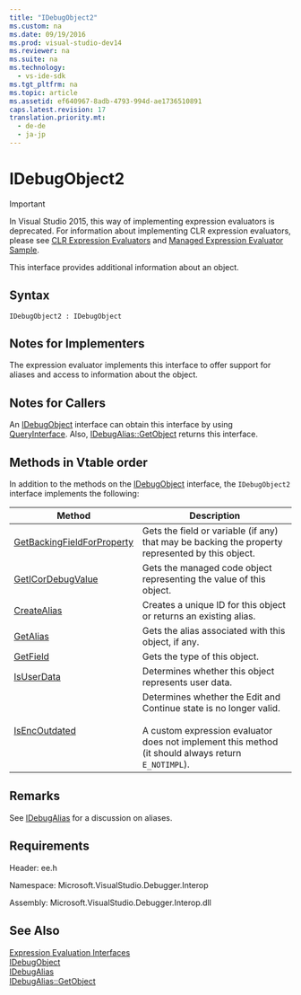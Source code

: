 ```yaml
---
title: "IDebugObject2"
ms.custom: na
ms.date: 09/19/2016
ms.prod: visual-studio-dev14
ms.reviewer: na
ms.suite: na
ms.technology: 
  - vs-ide-sdk
ms.tgt_pltfrm: na
ms.topic: article
ms.assetid: ef640967-8adb-4793-994d-ae1736510891
caps.latest.revision: 17
translation.priority.mt: 
  - de-de
  - ja-jp
---
```

# IDebugObject2
> [!IMPORTANT]
>  In Visual Studio 2015, this way of implementing expression evaluators is deprecated. For information about implementing CLR expression evaluators, please see [CLR Expression Evaluators](https://github.com/Microsoft/ConcordExtensibilitySamples/wiki/CLR-Expression-Evaluators) and [Managed Expression Evaluator Sample](https://github.com/Microsoft/ConcordExtensibilitySamples/wiki/Managed-Expression-Evaluator-Sample).  
  
 This interface provides additional information about an object.  
  
## Syntax  
  
```  
IDebugObject2 : IDebugObject  
```  
  
## Notes for Implementers  
 The expression evaluator implements this interface to offer support for aliases and access to information about the object.  
  
## Notes for Callers  
 An [IDebugObject](../vs140/IDebugObject.md) interface can obtain this interface by using [QueryInterface](../vs140/QueryInterface.md). Also, [IDebugAlias::GetObject](../vs140/IDebugAlias--GetObject.md) returns this interface.  
  
## Methods in Vtable order  
 In addition to the methods on the [IDebugObject](../vs140/IDebugObject.md) interface, the `IDebugObject2` interface implements the following:  
  
|Method|Description|  
|------------|-----------------|  
|[GetBackingFieldForProperty](../vs140/IDebugObject2--GetBackingFieldForProperty.md)|Gets the field or variable (if any) that may be backing the property represented by this object.|  
|[GetICorDebugValue](../vs140/IDebugObject2--GetICorDebugValue.md)|Gets the managed code object representing the value of this object.|  
|[CreateAlias](../vs140/IDebugObject2--CreateAlias.md)|Creates a unique ID for this object or returns an existing alias.|  
|[GetAlias](../vs140/IDebugObject2--GetAlias.md)|Gets the alias associated with this object, if any.|  
|[GetField](../vs140/IDebugObject2--GetField.md)|Gets the type of this object.|  
|[IsUserData](../vs140/IDebugObject2--IsUserData.md)|Determines whether this object represents user data.|  
|[IsEncOutdated](../vs140/IDebugObject2--IsEncOutdated.md)|Determines whether the Edit and Continue state is no longer valid.<br /><br /> A custom expression evaluator does not implement this method (it should always return `E_NOTIMPL`).|  
  
## Remarks  
 See [IDebugAlias](../vs140/IDebugAlias.md) for a discussion on aliases.  
  
## Requirements  
 Header: ee.h  
  
 Namespace: Microsoft.VisualStudio.Debugger.Interop  
  
 Assembly: Microsoft.VisualStudio.Debugger.Interop.dll  
  
## See Also  
 [Expression Evaluation Interfaces](../vs140/Expression-Evaluation-Interfaces.md)   
 [IDebugObject](../vs140/IDebugObject.md)   
 [IDebugAlias](../vs140/IDebugAlias.md)   
 [IDebugAlias::GetObject](../vs140/IDebugAlias--GetObject.md)